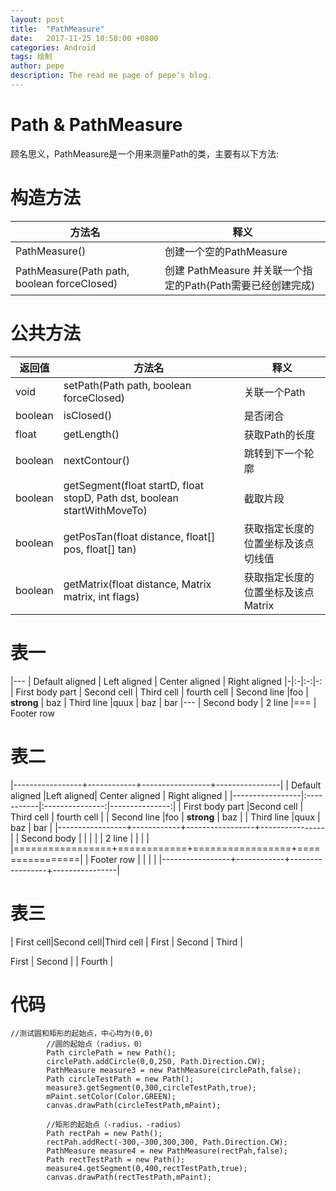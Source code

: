 ```yaml
---
layout: post
title:  "PathMeasure"
date:   2017-11-25 10:58:00 +0800
categories: Android
tags: 绘制
author: pepe
description: The read me page of pepe‘s blog.
---
```


Path & PathMeasure
============
顾名思义，PathMeasure是一个用来测量Path的类，主要有以下方法:

构造方法
==========

|方法名|释义|
|-|-|
|PathMeasure()|创建一个空的PathMeasure|
|PathMeasure(Path path, boolean forceClosed)|创建 PathMeasure 并关联一个指定的Path(Path需要已经创建完成)|

公共方法
==========

|返回值	|方法名	|释义	|
|--		|------ |--		|
|void	|setPath(Path path, boolean forceClosed)									|关联一个Path|
|boolean|isClosed()																	|是否闭合|
|float	|getLength()																|获取Path的长度|
|boolean|nextContour()																|跳转到下一个轮廓|
|boolean|getSegment(float startD, float stopD, Path dst, boolean startWithMoveTo)	|截取片段|
|boolean|getPosTan(float distance, float[] pos, float[] tan)						|获取指定长度的位置坐标及该点切线值|
|boolean|getMatrix(float distance, Matrix matrix, int flags)						|获取指定长度的位置坐标及该点Matrix|

表一
==========

|---
| Default aligned | Left aligned | Center aligned | Right aligned
|-|:-|:-:|-:
| First body part | Second cell | Third cell | fourth cell
| Second line |foo | **strong** | baz
| Third line |quux | baz | bar
|---
| Second body
| 2 line
|===
| Footer row

表二
==========

|-----------------+------------+-----------------+----------------|
| Default aligned |Left aligned| Center aligned  | Right aligned  |
|-----------------|:-----------|:---------------:|---------------:|
| First body part |Second cell | Third cell      | fourth cell    |
| Second line     |foo         | **strong**      | baz            |
| Third line      |quux        | baz             | bar            |
|-----------------+------------+-----------------+----------------|
| Second body     |            |                 |                |
| 2 line          |            |                 |                |
|=================+============+=================+================|
| Footer row      |            |                 |                |
|-----------------+------------+-----------------+----------------|

表三
==========
| First cell|Second cell|Third cell
| First | Second | Third |

First | Second | | Fourth |

代码
==========
~~~~~~~~
//测试圆和矩形的起始点，中心均为(0,0)
        //圆的起始点（radius，0）
        Path circlePath = new Path();
        circlePath.addCircle(0,0,250, Path.Direction.CW);
        PathMeasure measure3 = new PathMeasure(circlePath,false);
        Path circleTestPath = new Path();
        measure3.getSegment(0,300,circleTestPath,true);
        mPaint.setColor(Color.GREEN);
        canvas.drawPath(circleTestPath,mPaint);

        //矩形的起始点（-radius，-radius）
        Path rectPah = new Path();
        rectPah.addRect(-300,-300,300,300, Path.Direction.CW);
        PathMeasure measure4 = new PathMeasure(rectPah,false);
        Path rectTestPath = new Path();
        measure4.getSegment(0,400,rectTestPath,true);
        canvas.drawPath(rectTestPath,mPaint);

~~~~~~~~
